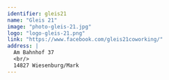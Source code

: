 ```yaml
---
identifier: gleis21
name: "Gleis 21"
image: "photo-gleis-21.jpg"
logo: "logo-gleis-21.png"
link: "https://www.facebook.com/gleis21coworking/"
address: |
  Am Bahnhof 37
  <br/>
  14827 Wiesenburg/Mark
---
```

